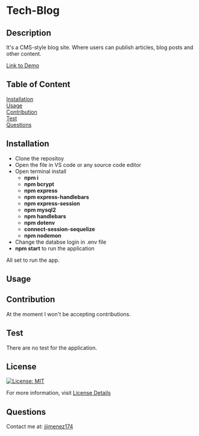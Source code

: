 # Tech-Blog

## Description
It's a CMS-style blog site. Where users can publish articles, blog posts and other content. 

[Link to Demo]()

## Table of Content
[Installation](#installation)  
[Usage](#usage)  
[Contribution](#contribution)  
[Test](#test)  
[Questions](#questions) 

## Installation
* Clone the repositoy
* Open the file in VS code or any source code editor
* Open terminal install 
    * <b>npm i</b>
    * <b>npm bcrypt</b>
    * <b>npm express </b>
    * <b>npm express-handlebars</b>
    * <b>npm express-session</b>
    * <b>npm mysql2</b>
    * <b>npm handlebars</b>
    * <b>npm dotenv</b>
    * <b>connect-session-sequelize</b>
    * <b>npm nodemon</b>
* Change the databse login in .env file   
* <b>npm start</b> to run the application


All set to run the app. 

## Usage



## Contribution
At the moment I won't be accepting contributions.

## Test
There are no test for the application.

## License
[![License: MIT](https://img.shields.io/badge/License-MIT-yellow.svg)](https://opensource.org/licenses/MIT)

For more information, visit [License Details](https://opensource.org/license/MIT)

## Questions

Contact me at: [jjimenez174](https://github.com/jjimenez174)